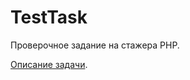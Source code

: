 # TestTask
Проверочное задание на стажера PHP.

[Описание задачи](https://drive.google.com/file/d/0B_u9oq0wPlE1c2JfNXNHSmlkRFU/view). 
